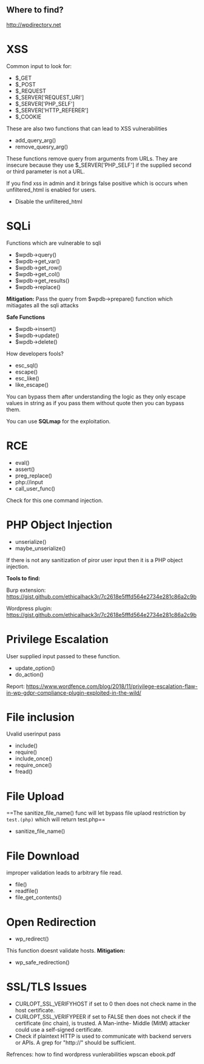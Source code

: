 ## Where to find?
http://wpdirectory.net

# XSS
Common input to look for:
- $\_GET
- $\_POST
- $\_REQUEST
- $\_SERVER\['REQUEST_URI'\]
- $\_SERVER\['PHP_SELF'\]
- $\_SERVER\['HTTP_REFERER'\]
- $\_COOKIE

These are also two functions that can lead to XSS vulnerabilities 
- add_query_arg()
- remove_quesry_arg()

These functions remove query from arguments from URLs.
They are insecure because they use $\_SERVER\['PHP_SELF'\] if the supplied second or third parameter is not a URL.


If you find xss in admin and it brings false positive which is occurs when unfiltered_html is enabled for users.
- Disable the unfiltered_html


# SQLi

Functions which are vulnerable to sqli 

- $wpdb->query()
- $wpdb->get_var()
- $wpdb->get_row()
- $wpdb->get_col()
- $wpdb->get_results()
- $wpdb->replace()

**Mitigation:**
Pass the query from 
$wpdb->prepare() function which mitiagates all the sqli attacks

**Safe Functions**
- $wpdb->insert()
- $wpdb->update()
- $wpdb->delete()

How developers fools?
- esc_sql()
- escape()
- esc_like()
- like_escape()

You can bypass them after understanding the logic as they only escape values in string as if you pass them without quote then you can bypass them.

You can use **SQLmap** for the exploitation.


# RCE
- eval()
- assert()
- preg_replace()
- php://input
- call_user_func()

Check for this one command injection.

# PHP Object Injection
- unserialize()
- maybe_unserialize()

If there is not any sanitization of piror user input then it is a PHP object injection.

**Tools to find:**

Burp extension:
https://gist.github.com/ethicalhack3r/7c2618e5fffd564e2734e281c86a2c9b

Wordpress plugin:
https://gist.github.com/ethicalhack3r/7c2618e5fffd564e2734e281c86a2c9b


# Privilege Escalation
User supplied input passed to these function.
- update_option()
- do_action()

Report:
https://www.wordfence.com/blog/2018/11/privilege-escalation-flaw-in-wp-gdpr-compliance-plugin-exploited-in-the-wild/

# File inclusion
Uvalid userinput pass
- include()
- require()
- include_once()
- require_once()
- fread()


# File Upload
==The sanitize_file_name() func will let bypass file uplaod restriction by `test.(php)` which will return test.php==
- sanitize_file_name()



# File Download
improper validation leads to arbitrary file read.

- file()
- readfile()
- file_get_contents()

# Open Redirection
- wp_redirect()

This function doesnt validate hosts.
**Mitigation:**
- wp_safe_redirection()

# SSL/TLS Issues
- CURLOPT_SSL_VERIFYHOST if set to 0 then does not
check name in the host certificate.
- CURLOPT_SSL_VERIFYPEER if set to FALSE then does
not check if the certificate (inc chain), is trusted. A Man-inthe-
Middle (MitM) attacker could use a self-signed
certificate.
- Check if plaintext HTTP is used to communicate with
backend servers or APIs. A grep for "http://" should be
sufficient.

Refrences:
how to find wordpress vunlerabilities wpscan ebook.pdf